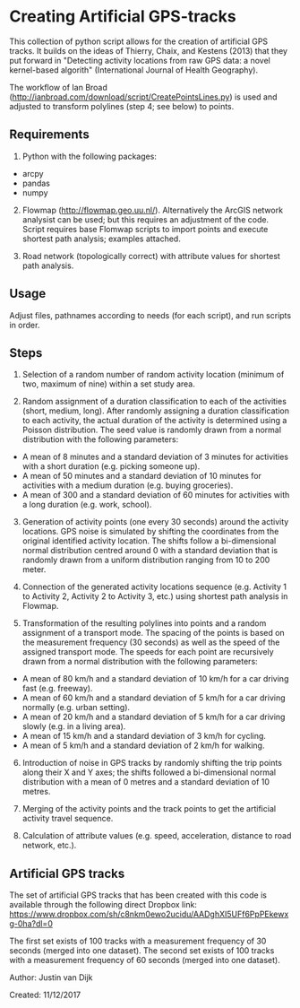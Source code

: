 # Creating Artificial GPS-tracks

This collection of python script allows for the creation of artificial GPS tracks. It builds on the ideas of Thierry, Chaix, and Kestens (2013) that they put forward in "Detecting activity locations from raw GPS data: a novel kernel-based algorith" (International Journal of Health Geography). 

The workflow of Ian Broad (http://ianbroad.com/download/script/CreatePointsLines.py) is used and adjusted to transform polylines (step 4; see below) to points.

## Requirements
1) Python with the following packages:
- arcpy
- pandas
- numpy

2) Flowmap (http://flowmap.geo.uu.nl/). Alternatively the ArcGIS network analysist can be used; but this requires an adjustment of the code. Script requires base Flomwap scripts to import points and execute shortest path analysis; examples attached.

3) Road network (topologically correct) with attribute values for shortest path analysis.

## Usage
Adjust files, pathnames according to needs (for each script), and run scripts in order. 

## Steps
1.	Selection of a random number of random activity location (minimum of two, maximum of nine) within a set study area.

2.	Random assignment of a duration classification to each of the activities (short, medium, long). After randomly assigning a duration classification to each activity, the actual duration of the activity is determined using a Poisson distribution. The seed value is randomly drawn from a normal distribution with the following parameters:

- A mean of 8 minutes and a standard deviation of 3 minutes for activities with a short duration (e.g. picking someone up).
-	A mean of 50 minutes and a standard deviation of 10 minutes for activities with a medium duration (e.g. buying groceries).
- A mean of 300 and a standard deviation of 60 minutes for activities with a long duration (e.g. work, school).

3.	Generation of activity points (one every 30 seconds) around the activity locations. GPS noise is simulated by shifting the coordinates from the original identified activity location. The shifts follow a bi-dimensional normal distribution centred around 0 with a standard deviation that is randomly drawn from a uniform distribution ranging from 10 to 200 meter.

4.	Connection of the generated activity locations sequence (e.g. Activity 1 to Activity 2, Activity 2 to Activity 3, etc.) using shortest path analysis in Flowmap.

5.	Transformation of the resulting polylines into points and a random assignment of a transport mode. The spacing of the points is based on the measurement frequency (30 seconds) as well as the speed of the assigned transport mode. The speeds for each point are recursively drawn from a normal distribution with the following parameters:

-	A mean of 80 km/h and a standard deviation of 10 km/h for a car driving fast (e.g. freeway).
-	A mean of 60 km/h and a standard deviation of 5 km/h for a car driving normally (e.g. urban setting).
-	A mean of 20 km/h and a standard deviation of 5 km/h for a car driving slowly (e.g. in a living area).
-	A mean of 15 km/h and a standard deviation of 3 km/h for cycling.
-	A mean of 5 km/h and a standard deviation of 2 km/h for walking. 
 
6.	Introduction of noise in GPS tracks by randomly shifting the trip points along their X and Y axes; the shifts followed a bi-dimensional normal distribution with a mean of 0 metres and a standard deviation of 10 metres.

7.	Merging of the activity points and the track points to get the artificial activity travel sequence. 

8.	Calculation of attribute values (e.g. speed, acceleration, distance to road network, etc.).

## Artificial GPS tracks
The set of artificial GPS tracks that has been created with this code is available through the following direct Dropbox link: https://www.dropbox.com/sh/c8nkm0ewo2ucidu/AADghXI5UFf6PpPEkewxg-0ha?dl=0 

The first set exists of 100 tracks with a measurement frequency of 30 seconds (merged into one dataset). The second set exists of 100 tracks with a measurement frequency of 60 seconds (merged into one dataset). 

Author: Justin van Dijk

Created: 11/12/2017
